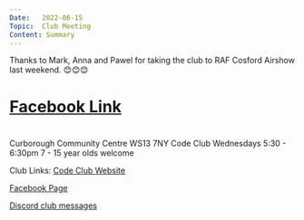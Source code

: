 ```yaml
---
Date:   2022-06-15
Topic:  Club Meeting
Content: Summary
---
```

Thanks to Mark, Anna and Pawel for taking the club to RAF Cosford Airshow last weekend. 😊😊😊

# [Facebook Link](https://www.facebook.com/1481985248595237/posts/4941646729295721/)

#
Curborough Community Centre
WS13 7NY
Code Club
Wednesdays 5:30 - 6:30pm
7 - 15 year olds welcome

Club Links:
[Code Club Website](https://lichfield-code-club.github.io/)

[Facebook Page](https://www.facebook.com/LichfieldCoders)

[Discord club messages](https://discord.gg/szz6xGK)
